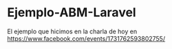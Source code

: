 # Ejemplo-ABM-Laravel
El ejemplo que hicimos en la charla de hoy en https://www.facebook.com/events/1731762593802755/
